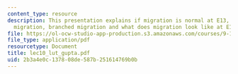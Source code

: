 ```yaml
---
content_type: resource
description: This presentation explains if migration is normal at E13, describes null
  migration, branched migration and what does migration look like at E13.
file: https://ol-ocw-studio-app-production.s3.amazonaws.com/courses/9-18-developmental-neurobiology-spring-2005/2b3a4e0c137808de587b251614769b0b_lec10_lut_gupta.pdf
file_type: application/pdf
resourcetype: Document
title: lec10_lut_gupta.pdf
uid: 2b3a4e0c-1378-08de-587b-251614769b0b
---
```

